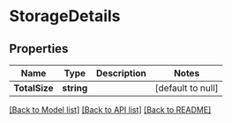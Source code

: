 # StorageDetails

## Properties
Name | Type | Description | Notes
------------ | ------------- | ------------- | -------------
**TotalSize** | **string** |  | [default to null]

[[Back to Model list]](../README.md#documentation-for-models) [[Back to API list]](../README.md#documentation-for-api-endpoints) [[Back to README]](../README.md)

